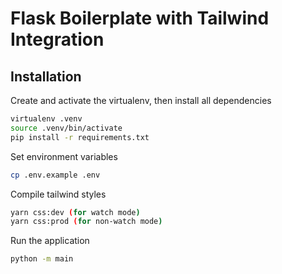 # Flask Boilerplate with Tailwind Integration

## Installation

Create and activate the virtualenv, then install all dependencies

```bash
virtualenv .venv
source .venv/bin/activate
pip install -r requirements.txt
```

Set environment variables

```bash
cp .env.example .env
```

Compile tailwind styles

```bash
yarn css:dev (for watch mode)
yarn css:prod (for non-watch mode)
```

Run the application

```bash
python -m main
```
